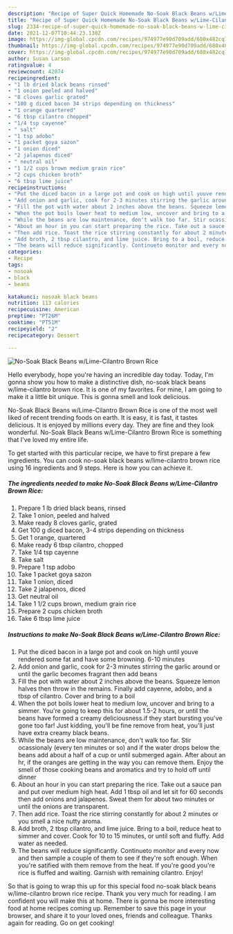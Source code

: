 ```yaml
---
description: "Recipe of Super Quick Homemade No-Soak Black Beans w/Lime-Cilantro Brown Rice"
title: "Recipe of Super Quick Homemade No-Soak Black Beans w/Lime-Cilantro Brown Rice"
slug: 2334-recipe-of-super-quick-homemade-no-soak-black-beans-w-lime-cilantro-brown-rice
date: 2021-12-07T10:44:23.130Z
image: https://img-global.cpcdn.com/recipes/974977e90d709add/680x482cq70/no-soak-black-beans-wlime-cilantro-brown-rice-recipe-main-photo.jpg
thumbnail: https://img-global.cpcdn.com/recipes/974977e90d709add/680x482cq70/no-soak-black-beans-wlime-cilantro-brown-rice-recipe-main-photo.jpg
cover: https://img-global.cpcdn.com/recipes/974977e90d709add/680x482cq70/no-soak-black-beans-wlime-cilantro-brown-rice-recipe-main-photo.jpg
author: Susan Larson
ratingvalue: 4
reviewcount: 42074
recipeingredient:
- "1 lb dried black beans rinsed"
- "1 onion peeled and halved"
- "8 cloves garlic grated"
- "100 g diced bacon 34 strips depending on thickness"
- "1 orange quartered"
- "6 tbsp cilantro chopped"
- "1/4 tsp cayenne"
- " salt"
- "1 tsp adobo"
- "1 packet goya sazon"
- "1 onion diced"
- "2 jalapenos diced"
- " neutral oil"
- "1 1/2 cups brown medium grain rice"
- "2 cups chicken broth"
- "6 tbsp lime juice"
recipeinstructions:
- "Put the diced bacon in a large pot and cook on high until youve rendered some fat and have some browning. 6-10 minutes"
- "Add onion and garlic, cook for 2-3 minutes stirring the garlic around or until the garlic becomes fragrant then add beans"
- "Fill the pot with water about 2 inches above the beans. Squeeze lemon halves then throw in the remains. Finally add cayenne, adobo, and a tbsp of cilantro. Cover and bring to a boil"
- "When the pot boils lower heat to medium low, uncover and bring to a simmer. You're going to keep this for about 1.5-2 hours, or until the beans have formed a creamy deliciousness.if they start bursting you've gone too far! Just kidding, you'll be fine remove from heat, you'll just have extra creamy black beans."
- "While the beans are low maintenance, don't walk too far. Stir ocassionaly (every ten minutes or so) and if the water drops below the beans add about a half of a cup or until submerged again. After about an hr, if the oranges are getting in the way you can remove them. Enjoy the smell of those cooking beans and aromatics and try to hold off until dinner"
- "About an hour in you can start preparing the rice. Take out a sauce pan and put over medium high heat. Add 1 tbsp oil and let sit for 60 seconds then add onions and jalapenos. Sweat them for about two minutes or until the onions are transparent."
- "Then add rice. Toast the rice stirring constantly for about 2 minutes or you smell a nice nutty aroma."
- "Add broth, 2 tbsp cilantro, and lime juice. Bring to a boil, reduce heat to simmer and cover. Cook for 10 to 15 minutes, or until soft and fluffy. Add water as needed."
- "The beans will reduce significantly. Continueto monitor and every now and then sample a couple of them to see if they're soft enough. When you're satified with them remove from the heat. If you're good you're rice is fluffed and waiting. Garnish with remaining cilantro.  Enjoy!"
categories:
- Recipe
tags:
- nosoak
- black
- beans

katakunci: nosoak black beans 
nutrition: 113 calories
recipecuisine: American
preptime: "PT26M"
cooktime: "PT51M"
recipeyield: "2"
recipecategory: Dessert

---
```



![No-Soak Black Beans w/Lime-Cilantro Brown Rice](https://img-global.cpcdn.com/recipes/974977e90d709add/680x482cq70/no-soak-black-beans-wlime-cilantro-brown-rice-recipe-main-photo.jpg)

Hello everybody, hope you're having an incredible day today. Today, I'm gonna show you how to make a distinctive dish, no-soak black beans w/lime-cilantro brown rice. It is one of my favorites. For mine, I am going to make it a little bit unique. This is gonna smell and look delicious.



No-Soak Black Beans w/Lime-Cilantro Brown Rice is one of the most well liked of recent trending foods on earth. It is easy, it is fast, it tastes delicious. It is enjoyed by millions every day. They are fine and they look wonderful. No-Soak Black Beans w/Lime-Cilantro Brown Rice is something that I've loved my entire life.


To get started with this particular recipe, we have to first prepare a few ingredients. You can cook no-soak black beans w/lime-cilantro brown rice using 16 ingredients and 9 steps. Here is how you can achieve it.

<!--inarticleads1-->

##### The ingredients needed to make No-Soak Black Beans w/Lime-Cilantro Brown Rice:

1. Prepare 1 lb dried black beans, rinsed
1. Take 1 onion, peeled and halved
1. Make ready 8 cloves garlic, grated
1. Get 100 g diced bacon, 3-4 strips depending on thickness
1. Get 1 orange, quartered
1. Make ready 6 tbsp cilantro, chopped
1. Take 1/4 tsp cayenne
1. Take  salt
1. Prepare 1 tsp adobo
1. Take 1 packet goya sazon
1. Take 1 onion, diced
1. Take 2 jalapenos, diced
1. Get  neutral oil
1. Take 1 1/2 cups brown, medium grain rice
1. Prepare 2 cups chicken broth
1. Take 6 tbsp lime juice




<!--inarticleads2-->

##### Instructions to make No-Soak Black Beans w/Lime-Cilantro Brown Rice:

1. Put the diced bacon in a large pot and cook on high until youve rendered some fat and have some browning. 6-10 minutes
1. Add onion and garlic, cook for 2-3 minutes stirring the garlic around or until the garlic becomes fragrant then add beans
1. Fill the pot with water about 2 inches above the beans. Squeeze lemon halves then throw in the remains. Finally add cayenne, adobo, and a tbsp of cilantro. Cover and bring to a boil
1. When the pot boils lower heat to medium low, uncover and bring to a simmer. You're going to keep this for about 1.5-2 hours, or until the beans have formed a creamy deliciousness.if they start bursting you've gone too far! Just kidding, you'll be fine remove from heat, you'll just have extra creamy black beans.
1. While the beans are low maintenance, don't walk too far. Stir ocassionaly (every ten minutes or so) and if the water drops below the beans add about a half of a cup or until submerged again. After about an hr, if the oranges are getting in the way you can remove them. Enjoy the smell of those cooking beans and aromatics and try to hold off until dinner
1. About an hour in you can start preparing the rice. Take out a sauce pan and put over medium high heat. Add 1 tbsp oil and let sit for 60 seconds then add onions and jalapenos. Sweat them for about two minutes or until the onions are transparent.
1. Then add rice. Toast the rice stirring constantly for about 2 minutes or you smell a nice nutty aroma.
1. Add broth, 2 tbsp cilantro, and lime juice. Bring to a boil, reduce heat to simmer and cover. Cook for 10 to 15 minutes, or until soft and fluffy. Add water as needed.
1. The beans will reduce significantly. Continueto monitor and every now and then sample a couple of them to see if they're soft enough. When you're satified with them remove from the heat. If you're good you're rice is fluffed and waiting. Garnish with remaining cilantro.  Enjoy!




So that is going to wrap this up for this special food no-soak black beans w/lime-cilantro brown rice recipe. Thank you very much for reading. I am confident you will make this at home. There is gonna be more interesting food at home recipes coming up. Remember to save this page in your browser, and share it to your loved ones, friends and colleague. Thanks again for reading. Go on get cooking!
